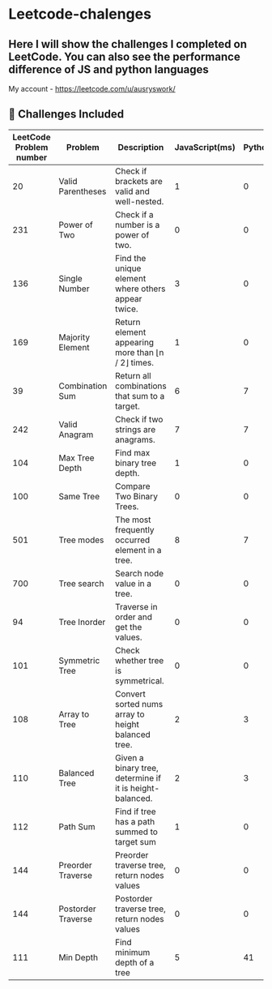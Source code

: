 # Leetcode-chalenges

## Here I will show the challenges I completed on LeetCode. You can also see the performance difference of JS and python languages

My account - https://leetcode.com/u/ausryswork/

## 🚀 Challenges Included

| LeetCode Problem number   | Problem           | Description                                        | JavaScript(ms) | Python(ms) |
| --- | ----------------- | -------------------------------------------------- | -------------- | ---------- |
| 20   | Valid Parentheses | Check if brackets are valid and well-nested.       |       1         |  0          |
| 231   | Power of Two      | Check if a number is a power of two.               |     0           |    0        |
| 136   | Single Number     | Find the unique element where others appear twice. |      3          |      0      |
| 169   | Majority Element  | Return element appearing more than ⌊n / 2⌋ times.  |        1        |     0       |
| 39   | Combination Sum   | Return all combinations that sum to a target.      |         6       |     7       |
| 242   | Valid Anagram     | Check if two strings are anagrams.                 |        7        |      7      |
| 104 | Max Tree Depth    | Find max binary tree depth.                        | 1              | 0          |
| 100 | Same Tree         | Compare Two Binary Trees.                           | 0              | 0          |
| 501 | Tree modes        | The most frequently occurred element in a tree.     | 8              | 7          |
| 700 | Tree search       | Search node value in a tree.                        | 0              | 0          |
| 94  | Tree Inorder      | Traverse in order and get the values.               | 0              | 0          |
| 101 | Symmetric Tree    | Check whether tree is symmetrical.                  | 0              | 0          |
| 108 | Array to Tree    | Convert sorted nums array to height balanced tree.                 | 2              | 3          |
| 110 | Balanced Tree   | Given a binary tree, determine if it is height-balanced. | 2              | 3          |
| 112 | Path Sum   | Find if tree has a path summed to target sum | 1              | 0          |
| 144 | Preorder Traverse   | Preorder traverse tree, return nodes values | 0              | 0          |
| 144 | Postorder Traverse   | Postorder traverse tree, return nodes values | 0              | 0          |
| 111 | Min Depth   | Find minimum depth of a tree | 5              | 41          |
